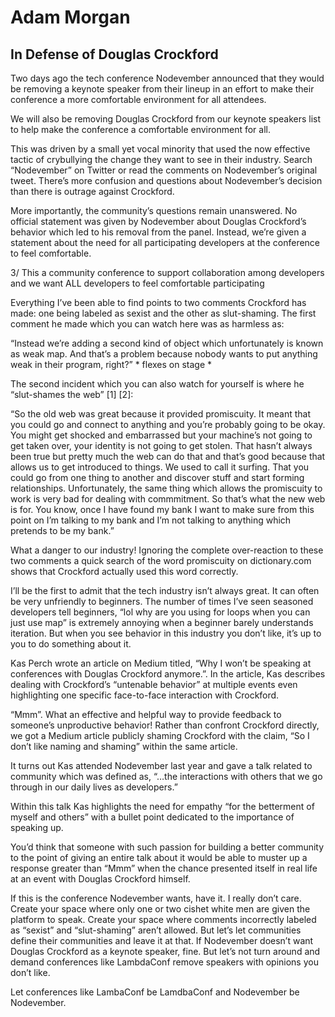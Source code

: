 Adam Morgan
===========

In Defense of Douglas Crockford
-------------------------------

Two days ago the tech conference Nodevember announced that they would be removing a keynote speaker from their lineup in an effort to make their conference a more comfortable environment for all attendees.

We will also be removing Douglas Crockford from our keynote speakers list to help make the conference a comfortable environment for all.

This was driven by a small yet vocal minority that used the now effective tactic of crybullying the change they want to see in their industry. Search “Nodevember” on Twitter or read the comments on Nodevember’s original tweet. There’s more confusion and questions about Nodevember’s decision than there is outrage against Crockford.

More importantly, the community’s questions remain unanswered. No official statement was given by Nodevember about Douglas Crockford’s behavior which led to his removal from the panel. Instead, we’re given a statement about the need for all participating developers at the conference to feel comfortable.

3/ This a community conference to support collaboration among developers and we want ALL developers to feel comfortable participating

Everything I’ve been able to find points to two comments Crockford has made: one being labeled as sexist and the other as slut-shaming. The first comment he made which you can watch here was as harmless as:

“Instead we’re adding a second kind of object which unfortunately is known as weak map. And that’s a problem because nobody wants to put anything weak in their program, right?” * flexes on stage *

The second incident which you can also watch for yourself is where he “slut-shames the web” [1] [2]:

“So the old web was great because it provided promiscuity. It meant that you could go and connect to anything and you’re probably going to be okay. You might get shocked and embarrassed but your machine’s not going to get taken over, your identity is not going to get stolen. That hasn’t always been true but pretty much the web can do that and that’s good because that allows us to get introduced to things. We used to call it surfing. That you could go from one thing to another and discover stuff and start forming relationships. Unfortunately, the same thing which allows the promiscuity to work is very bad for dealing with commmitment. So that’s what the new web is for. You know, once I have found my bank I want to make sure from this point on I’m talking to my bank and I’m not talking to anything which pretends to be my bank.”

What a danger to our industry! Ignoring the complete over-reaction to these two comments a quick  search of the word promiscuity on dictionary.com shows that Crockford actually used this word correctly.



I’ll be the first to admit that the tech industry isn’t always great. It can often be very unfriendly to beginners. The number of times I’ve seen seasoned developers tell beginners, “lol why are you using for loops when you can just use map” is extremely annoying when a beginner barely understands iteration. But when you see behavior in this industry you don’t like, it’s up to you to do something about it.

Kas Perch wrote an article on Medium titled, “Why I won’t be speaking at conferences with Douglas Crockford anymore.”. In the article, Kas describes dealing with Crockford’s “untenable behavior” at multiple events even highlighting one specific face-to-face interaction with Crockford.



“Mmm”. What an effective and helpful way to provide feedback to someone’s unproductive behavior! Rather than confront Crockford directly, we got a Medium article publicly shaming Crockford with the claim, “So I don’t like naming and shaming” within the same article.

It turns out Kas attended Nodevember last year and gave a talk related to community which was defined as, “…the interactions with others that we go through in our daily lives as developers.”

Within this talk Kas highlights the need for empathy “for the betterment of myself and others” with a bullet point dedicated to the importance of speaking up.



You’d think that someone with such passion for building a better community to the point of giving an entire talk about it would be able to muster up a response greater than “Mmm” when the chance presented itself in real life at an event with Douglas Crockford himself.

If this is the conference Nodevember wants, have it. I really don’t care. Create your space where only one or two cishet white men are given the platform to speak. Create your space where comments incorrectly labeled as “sexist” and “slut-shaming” aren’t allowed. But let’s let communities define their communities and leave it at that. If Nodevember doesn’t want Douglas Crockford as a keynote speaker, fine. But let’s not turn around and demand conferences like LambdaConf remove speakers with opinions you don’t like.

Let conferences like LambaConf be LamdbaConf and Nodevember be Nodevember.